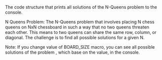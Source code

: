 The code structure that prints all solutions of the N-Queens problem to the console.

N Queens Problem: The N-Queens problem that involves placing N chess queens on NxN chessboard in such a way that no two queens threaten each other. This means to two queens can share the same row, column, or diagonal. The challenge is to find all possible solutions for a given N.

Note: If you change value of BOARD_SIZE macro, you can see all possible solutions of the problem , which base on the value, in the console.
